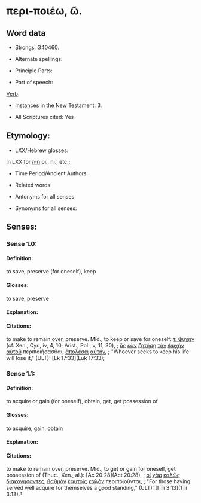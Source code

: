 # περι-ποιέω, ῶ.

<!-- Status: S2=NeedsReview -->
<!-- Lexica used for edits: BDAG, LN, FFM, A-S -->

## Word data

* Strongs: G40460.

* Alternate spellings:



* Principle Parts: 


* Part of speech: 

[Verb](http://ugg.readthedocs.io/en/latest/verb.html).

* Instances in the New Testament: 3.

* All Scriptures cited: Yes

## Etymology: 


* LXX/Hebrew glosses: 

in LXX for [חיה](//en-uhl/H2421) pi., hi., etc.;

* Time Period/Ancient Authors: 


* Related words: 

* Antonyms for all senses

* Synonyms for all senses: 


## Senses: 


### Sense  1.0: 

#### Definition: 

to save, preserve (for oneself), keep

#### Glosses: 

to save, preserve

#### Explanation: 


#### Citations: 

to make to remain over, preserve. Mid., to keep or save for oneself: [τ. ψυχήν]() (cf.   Xen., Cyr., iv, 4, 10; Arist., Pol., v, 11, 30), 
; [ὃς](../G37390/01.md) [ἐὰν](../G14370/01.md) [ζητήσῃ](../G22120/01.md) [τὴν](../G35880/01.md) [ψυχὴν](../G55900/01.md) [αὐτοῦ](../G08460/01.md) περιποιήσασθαι, [ἀπολέσει](../G06220/01.md) [αὐτήν](../G08460/01.md), 
; "Whoever seeks to keep his life will lose it," (ULT):
[Lk 17:33](Luk 17:33);

### Sense  1.1: 

#### Definition: 

to acquire or gain (for oneself), obtain, get, get possession of 

#### Glosses: 

to acquire, gain, obtain

#### Explanation: 


#### Citations: 

to make to remain over, preserve. Mid., to get or gain for oneself, get possession of (Thuc., Xen., al.): [Ac 20:28](Act 20:28), 
; [οἱ](../G35880/01.md) [γὰρ](../G10630/01.md) [καλῶς](../G25730/01.md) [διακονήσαντες](../G12470/01.md), [βαθμὸν](../G08980/01.md) [ἑαυτοῖς](../G14380/01.md) [καλὸν](../G25700/01.md) περιποιοῦνται, 
; "For those having served well acquire for themselves a good standing," (ULT):
[I Ti 3:13](1Ti 3:13).†
